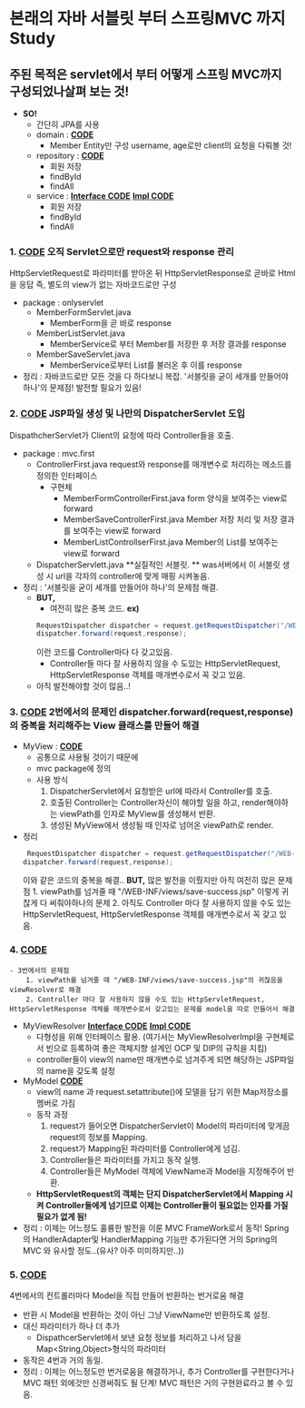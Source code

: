 # 본래의 자바 서블릿 부터 스프링MVC 까지 Study

## 주된 목적은 servlet에서 부터 어떻게 스프링 MVC까지 구성되었나살펴 보는 것!</span>

- **SO!**
  - 간단히 JPA를 사용
  - domain : **<a href="https://github.com/sungjin0757/servlet_springMVC/blob/master/servlet-to-springmvc/src/main/java/study/servlettospringmvc/domain/Member.java">CODE</a>**
    - Member Entity만 구성
      username, age로만 client의 요청을 다뤄볼 것!
  - repository : **<a href="https://github.com/sungjin0757/servlet_springMVC/blob/master/servlet-to-springmvc/src/main/java/study/servlettospringmvc/respository/MemberRepository.java">CODE</a>**
    - 회원 저장
    - findById
    - findAll
  - service : **<a href="https://github.com/sungjin0757/servlet_springMVC/blob/master/servlet-to-springmvc/src/main/java/study/servlettospringmvc/service/MemberService.java">Interface CODE</a>** **<a href="https://github.com/sungjin0757/servlet_springMVC/blob/master/servlet-to-springmvc/src/main/java/study/servlettospringmvc/service/MemberServiceImpl.java">Impl CODE</a>**
    - 회원 저장
    - findById
    - findAll


### 1. **<a href="https://github.com/sungjin0757/servlet_springMVC/tree/master/servlet-to-springmvc/src/main/java/study/servlettospringmvc/onlyservlet/members">CODE</a>** 오직 Servlet으로만 request와 response 관리
HttpServletRequest로 파라미터를 받아온 뒤 HttpServletResponse로 곧바로 Html을 응답
즉, 별도의 view가 없는 자바코드로만 구성
- package : onlyservlet
	- MemberFormServlet.java
		- MemberForm을 곧 바로 response
	- MemberListServlet.java
		- MemberService로 부터 Member를 저장한 후 저장 결과를 response
	- MemberSaveServlet.java		
		- MemberService로부터 List<Member>를 불러온 후 이를 response
- 정리 : 자바코드로만 모든 것을 다 하다보니 복잡. '서블릿을 굳이 세개를 만들어야 하나'의 문제점! 발전할 필요가 있음!

### 2. **<a href="https://github.com/sungjin0757/servlet_springMVC/tree/master/servlet-to-springmvc/src/main/java/study/servlettospringmvc/mvc/first">CODE</a>** JSP파일 생성 및 나만의 DispatcherServlet 도입
DispathcherServlet가 Client의 요청에 따라 Controller들을 호출.
- package : mvc.first
	- ControllerFirst.java
	request와 response를 매개변수로 처리하는 메소드를 정의한 인터페이스
		- 구현체
			- MemberFormControllerFirst.java
			form 양식을 보여주는 view로 forward
			- MemberSaveControllerFirst.java
			Member 저장 처리 및 저장 결과를 보여주는 view로 forward
			- MemberListControllserFirst.java
			Member의 List를 보여주는 view로 forward
	- DispatcherServlett.java
	**실질적인 서블릿. ** was서버에서 이 서블릿 생성 시 url을 각자의 controller에 맞게 매핑 시켜놓음.
- 정리 : '서블릿을 굳이 세개를 만들어야 하나'의 문제점 해결. 
	- **BUT,** 
		- 여전히 많은 중복 코드. 
		**ex)**
		```java
		RequestDispatcher dispatcher = request.getRequestDispatcher("/WEB-INF/views/save-success.jsp");
		dispatcher.forward(request,response);
		```
		이런 코드를 Controller마다 다 갖고있음.
		- Controller들 마다 잘 사용하지 않을 수 도있는 HttpServletRequest, HttpServletResponse 객체를 매개변수로서 꼭 갖고 있음.
	- 아직 발전해야할 것이 많음..! 

### 3. **<a href="https://github.com/sungjin0757/servlet_springMVC/tree/master/servlet-to-springmvc/src/main/java/study/servlettospringmvc/mvc/second">CODE</a>** 2번에서의 문제인 dispatcher.forward(request,response)의 중복을 처리해주는 View 클래스를 만들어 해결
- MyView : **<a href="https://github.com/sungjin0757/servlet_springMVC/blob/master/servlet-to-springmvc/src/main/java/study/servlettospringmvc/mvc/MyView.java">CODE</a>**
	- 공통으로 사용될 것이기 때문에
	- mvc package에 정의
	- 사용 방식
		1. DispatcherServlet에서 요청받은 url에 따라서 Controller를 호출.
		2. 호출된 Controller는 Controller자신이 해야할 일을 하고, render해야하는 viewPath를 인자로 MyView를 생성해서 반환.
		3. 생성된 MyView에서 생성될 때 인자로 넘어온 viewPath로 render.
- 정리
	```java
	 RequestDispatcher dispatcher = request.getRequestDispatcher("/WEB-INF/views/save-success.jsp");
	dispatcher.forward(request,response);
	 ```
	이와 같은 코드의 중복을 해결..
	**BUT,** 많은 발전을 이뤘지만 아직 여전히 많은 문제점
		1. viewPath를 넘겨줄 때 "/WEB-INF/views/save-success.jsp" 이렇게 귀찮게 다 써줘야하나의 문제
		2. 아직도 Controller 마다 잘 사용하지 않을 수도 있는 HttpServletRequest, HttpServletResponse 객체를 매개변수로서 꼭 갖고 있음.

### 4. **<a href="https://github.com/sungjin0757/servlet_springMVC/tree/master/servlet-to-springmvc/src/main/java/study/servlettospringmvc/mvc/third">CODE</a>** 
	- 3번에서의 문제점 
		1. viewPath를 넘겨줄 때 "/WEB-INF/views/save-success.jsp"의 귀찮음을 viewResolver로 해결
		2. Controller 마다 잘 사용하지 않을 수도 있는 HttpServletRequest, HttpServletResponse 객체를 매개변수로서 갖고있는 문제를 model을 따로 만들어서 해결
- MyViewResolver **<a href="https://github.com/sungjin0757/servlet_springMVC/blob/master/servlet-to-springmvc/src/main/java/study/servlettospringmvc/mvc/MyViewResolver.java">Interface CODE</a>**  **<a href="https://github.com/sungjin0757/servlet_springMVC/blob/master/servlet-to-springmvc/src/main/java/study/servlettospringmvc/mvc/MyViewResolverImpl.java">Impl CODE</a>**
	- 다형성을 위해 인터페이스 활용. (여기서는 MyViewResolverImpl을 구현체로서 빈으로 등록하여 좋은 객체지향 설계인 OCP 및 DIP의 규칙을 지킴)
	- controller들이 view의 name만 매개변수로 넘겨주게 되면 해당하는 JSP파일의 name을 갖도록 설정
- MyModel **<a href="https://github.com/sungjin0757/servlet_springMVC/blob/master/servlet-to-springmvc/src/main/java/study/servlettospringmvc/mvc/MyModel.java">CODE</a>**
	- view의 name 과 request.setattribute()에 모델을 담기 위한 Map저장소를 멤버로 가짐
	- 동작 과정
		1. request가 들어오면 DispatcherServlet이 Model의 파라미터에 맞게끔 request의 정보를 Mapping.
		2. request가 Mapping된 파라미터를 Controller에게 넘김.
		3. Controller들은 파라미터를 가지고 동작 실행.
		4. Controller들은 MyModel 객체에 ViewName과 Model을 지정해주어 반환.
	- **HttpServletRequest의 객체는 단지 DispatcherServlet에서 Mapping 시켜 Controller들에게 넘기므로 이제는 Controller들이 필요없는 인자를 가질 필요가 없게 됨!**
- 정리 : 이제는 어느정도 훌륭한 발전을 이룬 MVC FrameWork로서 동작! Spring의 HandlerAdapter및 HandlerMapping 기능만 추가된다면 거의 Spring의 MVC 와 유사할 정도..(유사? 아주 미미하지만..))

### 5. <a href="https://github.com/sungjin0757/servlet_springMVC/tree/master/servlet-to-springmvc/src/main/java/study/servlettospringmvc/mvc/fourth">CODE</a>
4번에서의 컨트롤러마다 Model을 직접 만들어 반환하는 번거로움 해결
- 반환 시 Model을 반환하는 것이 아닌 그냥 ViewName만 반환하도록 설정.
- 대신 파라미터가 하나 더 추가
	- DispathcerServlet에서 보낸 요청 정보를 처리하고 나서 담을 Map<String,Object>형식의 파라미터
- 동작은 4번과 거의 동일.
- 정리 : 이제는 어느정도만 번거로움을 해결하거나, 추가 Controller를 구현한다거나 MVC 패턴 외에것만 신경써줘도 될 단계! MVC 패턴은 거의 구현완료라고 볼 수 있음.